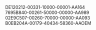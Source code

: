 DE120212-00331-10000-00001-AA164</br>
7695B840-00261-50000-00000-AA989</br>
02E9C507-00260-70000-00000-AA093</br>
B0EB204A-00179-40434-58360-AAOEM</br>
